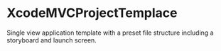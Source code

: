 # XcodeMVCProjectTemplace
Single view application template with a preset file structure including a storyboard and launch screen.
